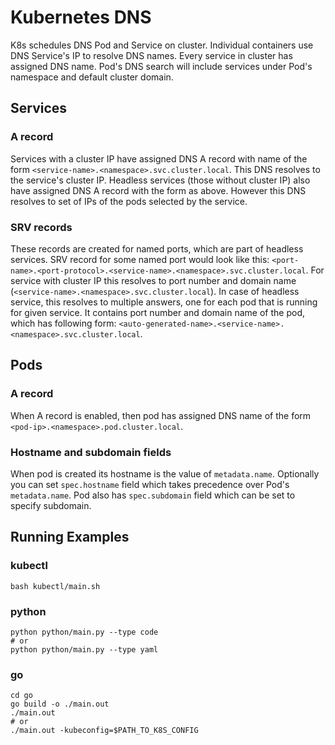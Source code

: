 # Kubernetes DNS


K8s schedules DNS Pod and Service on cluster. Individual containers use DNS Service's IP to resolve DNS names. Every service in cluster has assigned DNS name. Pod's DNS search will include services under Pod's namespace and default cluster domain.

## Services

### A record

Services with a cluster IP have assigned DNS A record with name of the form `<service-name>.<namespace>.svc.cluster.local`. This DNS resolves to the service's cluster IP.
Headless services (those without cluster IP) also have assigned DNS A record with the form as above. However this DNS resolves to set of IPs of the pods selected by the service.

### SRV records

These records are created for named ports, which are part of headless services. SRV record for some named port would look like this: `<port-name>.<port-protocol>.<service-name>.<namespace>.svc.cluster.local`. For service with cluster IP this resolves to port number and domain name (`<service-name>.<namespace>.svc.cluster.local`). In case of headless service, this resolves to multiple answers, one for each pod that is running for given service. It contains port number and domain name of the pod, which has following form: `<auto-generated-name>.<service-name>.<namespace>.svc.cluster.local`.

## Pods

### A record

When A record is enabled, then pod has assigned DNS name of the form `<pod-ip>.<namespace>.pod.cluster.local`.

### Hostname and subdomain fields

When pod is created its hostname is the value of `metadata.name`. Optionally you can set `spec.hostname` field which takes precedence over Pod's `metadata.name`. Pod also has `spec.subdomain` field which can be set to specify subdomain.


## Running Examples

### kubectl

```shell
bash kubectl/main.sh
```

### python

```shell
python python/main.py --type code
# or
python python/main.py --type yaml
```

### go

```shell
cd go
go build -o ./main.out
./main.out
# or
./main.out -kubeconfig=$PATH_TO_K8S_CONFIG
```
